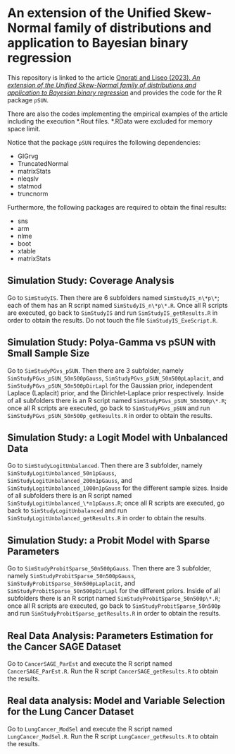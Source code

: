 # An extension of the Unified Skew-Normal family of distributions and application to Bayesian binary regression

This repository is linked to the article [Onorati and Liseo (2023). *An extension of the Unified Skew-Normal family of distributions and application to Bayesian binary regression*](https://arxiv.org/abs/2209.03474) and provides the code for the R package `pSUN`.

There are also the codes implementing the empirical examples of the article including the execution \*.Rout files. \*.RData were excluded for memory space limit.

Notice that the package `pSUN` requires the following dependencies:

* GIGrvg
* TruncatedNormal
* matrixStats
* nleqslv
* statmod
* truncnorm

Furthermore, the following packages are required to obtain the final results:

* sns
* arm
* nlme
* boot
* xtable
* matrixStats


## Simulation Study: Coverage Analysis

Go to `SimStudyIS`. Then there are 6 subfolders named `SimStudyIS_n\*p\*`; each of them has an R script named `SimStudyIS_n\*p\*.R`. Once all R scripts are executed, go back to `SimStudyIS` and run `SimStudyIS_getResults.R` in order to obtain the results. Do not touch the file `SimStudyIS_ExeScript.R`.


## Simulation Study: Polya-Gamma vs pSUN with Small Sample Size

Go to `SimStudyPGvs_pSUN`. Then there are 3 subfolder, namely `SimStudyPGvs_pSUN_50n500pGauss`, `SimStudyPGvs_pSUN_50n500pLaplacit`, and `SimStudyPGvs_pSUN_50n500pDirLapl` for the Gaussian prior, independent Laplace (Laplacit) prior, and the Dirichlet-Laplace prior respectively. Inside of all subfolders there is an R script named `SimStudyPGvs_pSUN_50n500p\*.R`; once all R scripts are executed, go back to `SimStudyPGvs_pSUN` and run `SimStudyPGvs_pSUN_50n500p_getResults.R` in order to obtain the results.


## Simulation Study: a Logit Model with Unbalanced Data

Go to `SimStudyLogitUnbalanced`. Then there are 3 subfolder, namely `SimStudyLogitUnbalanced_50n1pGauss`, `SimStudyLogitUnbalanced_200n1pGauss`, and `SimStudyLogitUnbalanced_1000n1pGauss` for the different sample sizes. Inside of all subfolders there is an R script named `SimStudyLogitUnbalanced_\*n1pGauss.R`; once all R scripts are executed, go back to `SimStudyLogitUnbalanced` and run `SimStudyLogitUnbalanced_getResults.R` in order to obtain the results.


## Simulation Study: a Probit Model with Sparse Parameters

Go to `SimStudyProbitSparse_50n500pGauss`. Then there are 3 subfolder, namely `SimStudyProbitSparse_50n500pGauss`, `SimStudyProbitSparse_50n500pLaplacit`, and `SimStudyProbitSparse_50n500pDirLapl` for the different priors. Inside of all subfolders there is an R script named `SimStudyProbitSparse_50n500p\*.R`; once all R scripts are executed, go back to `SimStudyProbitSparse_50n500p` and run `SimStudyProbitSparse_getResults.R` in order to obtain the results.


## Real Data Analysis: Parameters Estimation for the Cancer SAGE Dataset

Go to `CancerSAGE_ParEst` and execute the R script named `CancerSAGE_ParEst.R`. Run the R script `CancerSAGE_getResults.R` to obtain the results.


## Real data analysis: Model and Variable Selection for the Lung Cancer Dataset

Go to `LungCancer_ModSel` and execute the R script named `LungCancer_ModSel.R`. Run the R script `LungCancer_getResults.R` to obtain the results.
